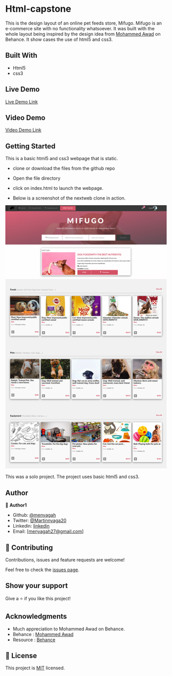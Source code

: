 # Html-capstone
This is the design layout of an online pet feeds store, Mifugo. Mifugo is an e-commerce site with no functionality whatsoever. It was built with the whole layout being inspired by the design idea from [Mohammed Awad](https://www.behance.net/gallery/24796463/ZATTIX) on Behance.  It show cases the use of html5 and css3.


## Built With

- Html5
- css3



## Live Demo

[Live Demo Link](https://rawcdn.githack.com/menyagah/Html-capstone/e57c61243ac4bbfc55a98f95d51b6617cd7754af/index.html)

## Video Demo

[Video Demo Link](https://www.loom.com/share/e83a186e670841e388271cf88e8a6fe3)


## Getting Started

This is a basic html5 and css3 webpage that is static. 
 - clone or download the files from the github repo 
 - Open the file directory
 - click on index.html to launch the webpage.
 

- Below is a screenshot of the nextweb clone in action.

![screenshot](img/screenshot.jpg)

This was a solo project. The project uses basic html5 and css3. 




## Author

👤 **Author1**

- Github: [@menyagah](https://github.com/menyagah)
- Twitter: [@Martinnyaga20](https://twitter.com/Martinnyaga20)
- Linkedin: [linkedin](https://linkedin.com/linkedinhandle)
- Email: [menyagah27@gmail.com]


## 🤝 Contributing

Contributions, issues and feature requests are welcome!

Feel free to check the [issues page](issues/).

## Show your support

Give a ⭐️ if you like this project!

## Acknowledgments

- Much appreciation to  Mohammed Awad on Behance.
- Behance : [Mohammed Awad](https://www.behance.net/M_Awad)
- Resource : [Behance](https://www.behance.net/gallery/24796463/ZATTIX)

## 📝 License

This project is [MIT](lic.url) licensed.
